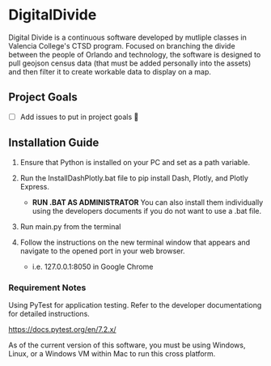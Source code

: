 # DigitalDivide
Digital Divide is a continuous software developed by mutliple classes in Valencia College's CTSD program. Focused on branching the divide between the people of Orlando and technology, the software is designed to pull geojson census data (that must be added personally into the assets) and then filter it to create workable data to display on a map. 

## Project Goals

- [ ] Add issues to put in project goals :tada:

## Installation Guide

1. Ensure that Python is installed on your PC and set as a path variable.

2. Run the InstallDashPlotly.bat file to pip install Dash, Plotly, and Plotly Express. 
    - **RUN .BAT AS ADMINISTRATOR**  You can also install them individually using the developers documents if you do not want to use a .bat file.

3. Run main.py from the terminal

4. Follow the instructions on the new terminal window that appears and navigate to the opened port in your web browser.
    - i.e. 127.0.0.1:8050 in Google Chrome

### Requirement Notes
Using PyTest for application testing. Refer to the developer documentationg for detailed instructions.

https://docs.pytest.org/en/7.2.x/

As of the current version of this software, you must be using Windows, Linux, or a Windows VM within Mac to run this cross platform.
